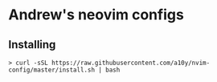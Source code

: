 Andrew's neovim configs
=======================

## Installing

```
> curl -sSL https://raw.githubusercontent.com/a10y/nvim-config/master/install.sh | bash
```

